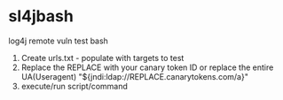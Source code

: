 # sl4jbash
log4j remote vuln test bash



1) Create urls.txt  - populate with targets to test
2) Replace the REPLACE with your canary token ID or replace the entire UA(Useragent) "${jndi:ldap://REPLACE.canarytokens.com/a}"
3) execute/run script/command
